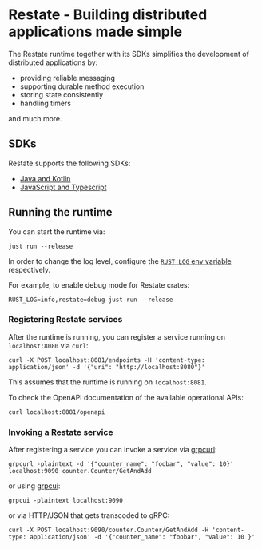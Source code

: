# Restate - Building distributed applications made simple

The Restate runtime together with its SDKs simplifies the development of distributed applications by:

* providing reliable messaging
* supporting durable method execution
* storing state consistently
* handling timers

and much more.

## SDKs

Restate supports the following SDKs:

* [Java and Kotlin](https://github.com/restatedev/sdk-java)
* [JavaScript and Typescript](https://github.com/restatedev/typescript-sdk-expirment)

## Running the runtime

You can start the runtime via:

```shell
just run --release
```

In order to change the log level, configure the [`RUST_LOG` env variable](https://rust-lang-nursery.github.io/rust-cookbook/development_tools/debugging/config_log.html#enable-log-levels-per-module) respectively.

For example, to enable debug mode for Restate crates:

```shell
RUST_LOG=info,restate=debug just run --release
```

### Registering Restate services

After the runtime is running, you can register a service running on `localhost:8080` via `curl`:

```shell
curl -X POST localhost:8081/endpoints -H 'content-type: application/json' -d '{"uri": "http://localhost:8080"}'
```

This assumes that the runtime is running on `localhost:8081`.

To check the OpenAPI documentation of the available operational APIs:

```shell
curl localhost:8081/openapi
```

### Invoking a Restate service

After registering a service you can invoke a service via [grpcurl](https://github.com/fullstorydev/grpcurl):

```shell
grpcurl -plaintext -d '{"counter_name": "foobar", "value": 10}' localhost:9090 counter.Counter/GetAndAdd
```

or using [grpcui](https://github.com/fullstorydev/grpcui):

```shell
grpcui -plaintext localhost:9090
```

or via HTTP/JSON that gets transcoded to gRPC:

```shell
curl -X POST localhost:9090/counter.Counter/GetAndAdd -H 'content-type: application/json' -d '{"counter_name": "foobar", "value": 10 }'
```
